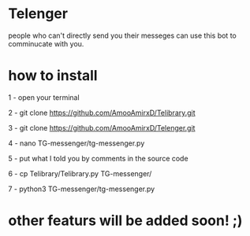 # Telenger
people who can't directly send you their messeges can use this bot to comminucate with you.
# how to install

1 - open your terminal

2 - git clone https://github.com/AmooAmirxD/Telibrary.git

3 - git clone https://github.com/AmooAmirxD/Telenger.git

4 - nano TG-messenger/tg-messenger.py

5 - put what I told you by comments in the source code

6 - cp Telibrary/Telibrary.py TG-messenger/

7 - python3 TG-messenger/tg-messenger.py

# other featurs will be added soon! ;)
